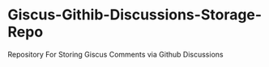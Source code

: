 # Giscus-Githib-Discussions-Storage-Repo
Repository For Storing Giscus Comments via Github Discussions

